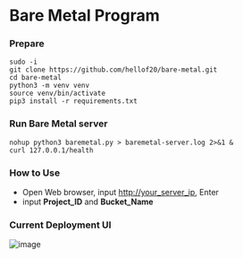 # Bare Metal Program

### Prepare
```
sudo -i
git clone https://github.com/hellof20/bare-metal.git
cd bare-metal
python3 -m venv venv
source venv/bin/activate
pip3 install -r requirements.txt
```


### Run Bare Metal server
```
nohup python3 baremetal.py > baremetal-server.log 2>&1 &
curl 127.0.0.1/health
```


### How to Use
- Open Web browser, input <u>http://your_server_ip</u>, Enter
- input <b>Project_ID</b> and <b>Bucket_Name</b>



### Current Deployment UI
![image](https://user-images.githubusercontent.com/8756642/173190814-6c332b9d-ffad-4e0c-a892-637b8fd9426f.png)
